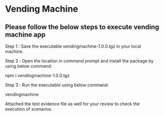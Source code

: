 # Vending Machine

## Please follow the below steps to execute vending machine app 

Step 1 : Save the executable vendingmachine-1.0.0.tgz in your local machine.

Step 2 : Open the location in command prompt and install the package by using below command:

npm i vendingmachine-1.0.0.tgz

Step 3 : Run the executable using below command:

vendingmachine


Attached the test evidence file as well for your review to check the execution of scenarios.
